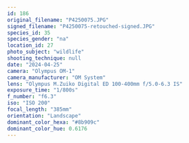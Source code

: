 ```yaml
---
id: 186
original_filename: "P4250075.JPG"
signed_filename: "P4250075-retouched-signed.JPG"
species_id: 35
species_gender: "na"
location_id: 27
photo_subject: "wildlife"
shooting_technique: null
date: "2024-04-25"
camera: "Olympus OM-1"
camera_manufacturer: "OM System"
lens: "Olympus M.Zuiko Digital ED 100-400mm f/5.0-6.3 IS"
exposure_time: "1/800s"
f_number: "f6.3"
iso: "ISO 200"
focal_length: "385mm"
orientation: "Landscape"
dominant_color_hexa: "#8b909c"
dominant_color_hue: 0.6176
---
```

